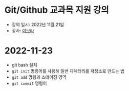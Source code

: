 # Git/Github 교과목 지원 강의

- 강의 일시: 2022년 11월 21일
- 강사: [이보라](https://github.com/Violet-Bora-Lee)

# 2022-11-23
- git bash 설치
- `git init` 명령어를 사용해 일반 디렉터리를 저장소로 만드는 법
- `git add` 명령과 스테이징 영역
- `git commit` 명령어